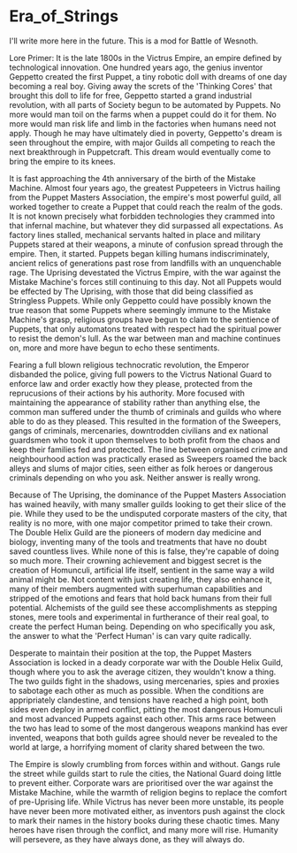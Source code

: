 # Era_of_Strings
I'll write more here in the future.
This is a mod for Battle of Wesnoth.


Lore Primer: 
It is the late 1800s in the Victrus Empire, an empire defined by technological innovation. One hundred years ago, the genius inventor Geppetto created the first Puppet, a tiny robotic doll with dreams of one day becoming a real boy. Giving away the screts of the 'Thinking Cores' that brought this doll to life for free, Geppetto started a grand industrial revolution, with all parts of Society begun to be automated by Puppets. No more would man toil on the farms when a puppet could do it for them. No more would man risk life and limb in the factories when humans need not apply. Though he may have ultimately died in poverty, Geppetto's dream is seen throughout the empire, with major Guilds all competing to reach the next breakthrough in Puppetcraft. This dream would eventually come to bring the empire to its knees.

It is fast approaching the 4th anniversary of the birth of the Mistake Machine. Almost four years ago, the greatest Puppeteers in Victrus hailing from the Puppet Masters Association, the empire's most powerful guild, all worked together to create a Puppet that could reach the realm of the gods. It is not known precisely what forbidden technologies they crammed into that infernal machine, but whatever they did surpassed all expectations. As factory lines stalled, mechanical servants halted in place and military Puppets stared at their weapons, a minute of confusion spread through the empire. Then, it started. Puppets began killing humans indiscriminately, ancient relics of generations past rose from landfills with an unquenchable rage. The Uprising devestated the Victrus Empire, with the war against the Mistake Machine's forces still continuing to this day. Not all Puppets would be effected by The Uprising, with those that did being classified as Stringless Puppets. While only Geppetto could have possibly known the true reason that some Puppets where seemingly immune to the Mistake Machine's grasp, religious groups have begun to claim to the sentience of Puppets, that only automatons treated with respect had the spiritual power to resist the demon's lull. As the war between man and machine continues on, more and more have begun to echo these sentiments.

Fearing a full blown religious technocratic revolution, the Emperor disbanded the police, giving full powers to the Victrus National Guard to enforce law and order exactly how they please, protected from the reprucusions of their actions by his authority. More focused with maintaining the appearance of stability rather than anything else, the common man suffered under the thumb of criminals and guilds who where able to do as they pleased. This resulted in the formation of the Sweepers, gangs of criminals, mercenaries, downtrodden civilians and ex national guardsmen who took it upon themselves to both profit from the chaos and keep their families fed and protected. The line between organised crime and neighbourhood action was practically erased as Sweepers roamed the back alleys and slums of major cities, seen either as folk heroes or dangerous criminals depending on who you ask. Neither answer is really wrong.

Because of The Uprising, the dominance of the Puppet Masters Association has wained heavily, with many smaller guilds looking to get their slice of the pie. While they used to be the undisputed corporate masters of the city, that reality is no more, with one major competitor primed to take their crown. The Double Helix Guild are the pioneers of modern day medicine and biology, inventing many of the tools and treatments that have no doubt saved countless lives. While none of this is false, they're capable of doing so much more. Their crowning achievement and biggest secret is the creation of Homunculi, artificial life itself, sentient in the same way a wild animal might be. Not content with just creating life, they also enhance it, many of their members augmented with superhuman capabilities and stripped of the emotions and fears that hold back humans from their full potential. Alchemists of the guild see these accomplishments as stepping stones, mere tools and experimental in furtherance of their real goal, to create the perfect Human being. Depending on who specifically you ask, the answer to what the 'Perfect Human' is can vary quite radically.

Desperate to maintain their position at the top, the Puppet Masters Association is locked in a deady corporate war with the Double Helix Guild, though where you to ask the average citizen, they wouldn't know a thing. The two guilds fight in the shadows, using mercenaries, spies and proxies to sabotage each other as much as possible. When the conditions are appripriately clandestine, and tensions have reached a high point, both sides even deploy in armed conflict, pitting the most dangerous Homunculi and most advanced Puppets against each other. This arms race between the two has lead to some of the most dangerous weapons mankind has ever invented, weapons that both guilds agree should never be revealed to the world at large, a horrifying moment of clarity shared between the two.

The Empire is slowly crumbling from forces within and without. Gangs rule the street while guilds start to rule the cities, the National Guard doing little to prevent either. Corporate wars are prioritised over the war against the Mistake Machine, while the warmth of religion begins to replace the comfort of pre-Uprising life. While Victrus has never been more unstable, its people have never been more motivated either, as inventors push against the clock to mark their names in the history books during these chaotic times. Many heroes have risen through the conflict, and many more will rise. Humanity will persevere, as they have always done, as they will always do.

